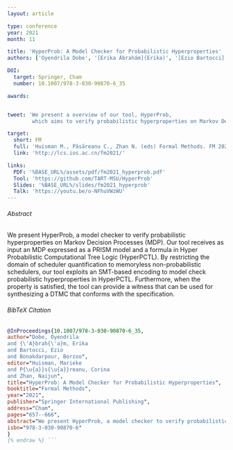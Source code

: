 ```yaml
---
layout: article

type: conference
year: 2021
month: 11

title: 'HyperProb: A Model Checker for Probabilistic Hyperproperties'
authors: ['Oyendrila Dobe', '[Erika Ábrahám](Erika)', '[Ezio Bartocci](Ezio)', '[Borzoo Bonakdarpour](Borzoo)']

DOI:
  target: Springer, Cham
  number: 10.1007/978-3-030-90870-6_35

awards:


tweet: 'We present a overview of our tool, HyperProb,
        which aims to verify probabilistic hyperproperties on Markov Decision Processes.'

target:
  short: FM
  full: 'Huisman M., Păsăreanu C., Zhan N. (eds) Formal Methods. FM 2021. Lecture Notes in Computer Science, vol 13047'
  link: 'http://lcs.ios.ac.cn/fm2021/'

links:
  PDF: '%BASE_URL%/assets/pdf/fm2021_hyperprob.pdf'
  Tool: 'https://github.com/TART-MSU/HyperProb'
  Slides: '%BASE_URL%/slides/fm2021_hyperprob'
  Talk: 'https://youtu.be/o-NFhuVWzWU'
---
```


###### Abstract

We present HyperProb, a model checker to verify probabilistic hyperproperties on Markov Decision Processes (MDP). Our tool receives as input an MDP expressed as a PRISM model and a formula in Hyper Probabilistic Computational Tree Logic (HyperPCTL). By restricting the domain of scheduler quantification to memoryless non-probabilistic schedulers, our tool exploits an SMT-based encoding to model check probabilistic hyperproperties in HyperPCTL. Furthermore, when the property is satisfied, the tool can provide a witness that can be used for synthesizing a DTMC that conforms with the specification.

###### BibTeX Citation

```bibtex {% raw %}
@InProceedings{10.1007/978-3-030-90870-6_35,
author="Dobe, Oyendrila
and {\'A}brah{\'a}m, Erika
and Bartocci, Ezio
and Bonakdarpour, Borzoo",
editor="Huisman, Marieke
and P{\u{a}}s{\u{a}}reanu, Corina
and Zhan, Naijun",
title="HyperProb: A Model Checker for Probabilistic Hyperproperties",
booktitle="Formal Methods",
year="2021",
publisher="Springer International Publishing",
address="Cham",
pages="657--666",
abstract="We present HyperProb, a model checker to verify probabilistic hyperproperties on Markov Decision Processes (MDP). Our tool receives as input an MDP expressed as a PRISM model and a formula in Hyper Probabilistic Computational Tree Logic (HyperPCTL). By restricting the domain of scheduler quantification to memoryless non-probabilistic schedulers, our tool exploits an SMT-based encoding to model check probabilistic hyperproperties in HyperPCTL. Furthermore, when the property is satisfied, the tool can provide a witness that can be used for synthesizing a DTMC that conforms with the specification.",
isbn="978-3-030-90870-6"
}
{% endraw %} ```